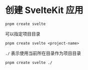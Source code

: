 # 创建 SvelteKit 应用

```
pnpm create svelte
```

可以指定项目目录

```
pnpm create svelte <project-name>
```

`./` 表示使用当前所在目录作为项目目录

```
pnpm create svelte ./
```
